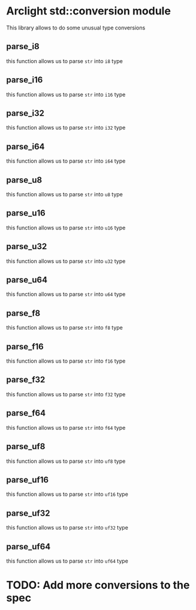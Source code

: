 # Arclight std::conversion module

This library allows to do some unusual type conversions

## parse_i8

this function allows us to parse `str` into `i8` type

## parse_i16

this function allows us to parse `str` into `i16` type

## parse_i32

this function allows us to parse `str` into `i32` type

## parse_i64

this function allows us to parse `str` into `i64` type

## parse_u8

this function allows us to parse `str` into `u8` type

## parse_u16

this function allows us to parse `str` into `u16` type

## parse_u32

this function allows us to parse `str` into `u32` type

## parse_u64

this function allows us to parse `str` into `u64` type

## parse_f8

this function allows us to parse `str` into `f8` type

## parse_f16

this function allows us to parse `str` into `f16` type

## parse_f32

this function allows us to parse `str` into `f32` type

## parse_f64

this function allows us to parse `str` into `f64` type

## parse_uf8

this function allows us to parse `str` into `uf8` type

## parse_uf16

this function allows us to parse `str` into `uf16` type

## parse_uf32

this function allows us to parse `str` into `uf32` type

## parse_uf64

this function allows us to parse `str` into `uf64` type

# TODO: Add more conversions to the spec
